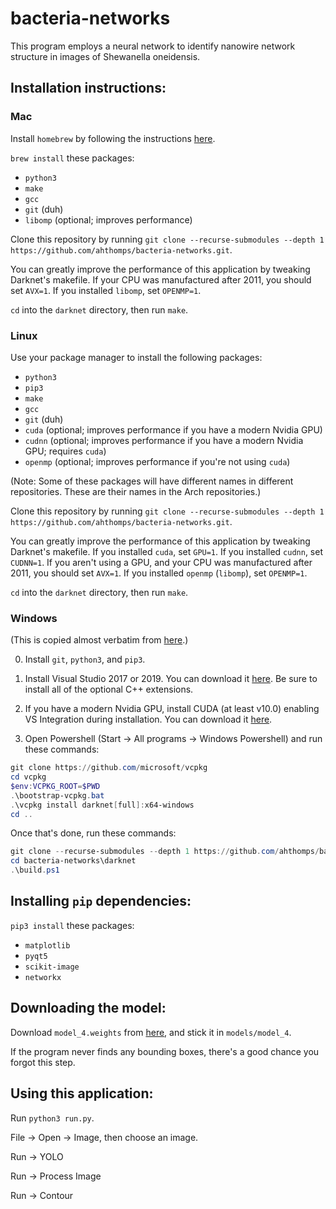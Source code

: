 # bacteria-networks

This program employs a neural network to identify nanowire network structure in images of Shewanella oneidensis.

## Installation instructions:

### Mac

Install `homebrew` by following the instructions [here](https://brew.sh/).

`brew install` these packages:
- `python3`
- `make`
- `gcc`
- `git` (duh)
- `libomp` (optional; improves performance)

Clone this repository by running `git clone --recurse-submodules --depth 1 https://github.com/ahthomps/bacteria-networks.git`.

You can greatly improve the performance of this application by tweaking Darknet's makefile. If your CPU was manufactured after 2011, you should set `AVX=1`. If you installed `libomp`, set `OPENMP=1`.

`cd` into the `darknet` directory, then run `make`.

### Linux

Use your package manager to install the following packages:
- `python3`
- `pip3`
- `make`
- `gcc`
- `git` (duh)
- `cuda` (optional; improves performance if you have a modern Nvidia GPU)
- `cudnn` (optional; improves performance if you have a modern Nvidia GPU; requires `cuda`)
- `openmp` (optional; improves performance if you're not using `cuda`)

(Note: Some of these packages will have different names in different repositories. These are their names in the Arch repositories.)

Clone this repository by running `git clone --recurse-submodules --depth 1 https://github.com/ahthomps/bacteria-networks.git`.

You can greatly improve the performance of this application by tweaking Darknet's makefile. If you installed `cuda`, set `GPU=1`. If you installed `cudnn`, set `CUDNN=1`. If you aren't using a GPU, and your CPU was manufactured after 2011, you should set `AVX=1`. If you installed `openmp` (`libomp`), set `OPENMP=1`.

`cd` into the `darknet` directory, then run `make`.

### Windows

(This is copied almost verbatim from [here](https://github.com/AlexeyAB/darknet/blob/master/README.md).)

0. Install `git`, `python3`, and `pip3`.

1. Install Visual Studio 2017 or 2019. You can download it [here](http://visualstudio.com). Be sure to install all of the optional C++ extensions.

2. If you have a modern Nvidia GPU, install CUDA (at least v10.0) enabling VS Integration during installation. You can download it [here](https://developer.nvidia.com/cuda-downloads).

3. Open Powershell (Start -> All programs -> Windows Powershell) and run these commands:

```PowerShell
git clone https://github.com/microsoft/vcpkg
cd vcpkg
$env:VCPKG_ROOT=$PWD
.\bootstrap-vcpkg.bat
.\vcpkg install darknet[full]:x64-windows
cd ..
```

Once that's done, run these commands:

```PowerShell
git clone --recurse-submodules --depth 1 https://github.com/ahthomps/bacteria-networks.git
cd bacteria-networks\darknet
.\build.ps1
```

## Installing `pip` dependencies:

`pip3 install` these packages:
- `matplotlib`
- `pyqt5`
- `scikit-image`
- `networkx`

## Downloading the model:

Download `model_4.weights` from [here](https://drive.google.com/drive/folders/1oHpzVVqVL67unqOnrObX49XkeUii3Jg4?usp=sharing), and stick it in `models/model_4`.

If the program never finds any bounding boxes, there's a good chance you forgot this step.

## Using this application:

Run `python3 run.py`.

File -> Open -> Image, then choose an image.

Run -> YOLO

Run -> Process Image

Run -> Contour
